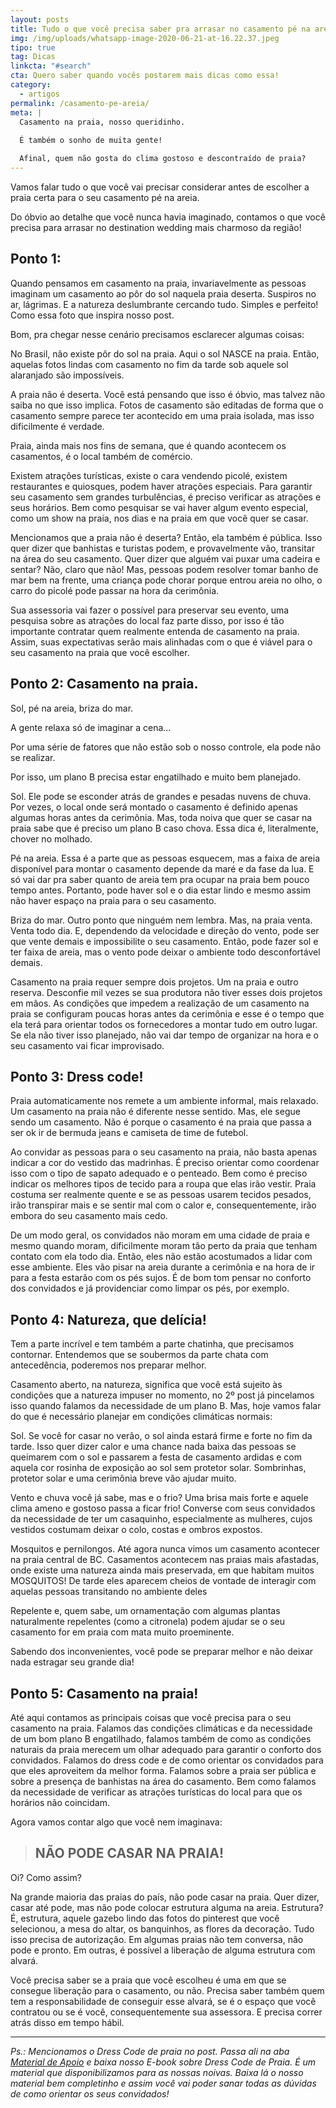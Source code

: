 ```yaml
---
layout: posts
title: Tudo o que você precisa saber pra arrasar no casamento pé na areia!
img: /img/uploads/whatsapp-image-2020-06-21-at-16.22.37.jpeg
tipo: true
tag: Dicas
linkcta: "#search"
cta: Quero saber quando vocês postarem mais dicas como essa!
category:
  - artigos
permalink: /casamento-pe-areia/
meta: |
  Casamento na praia, nosso queridinho.
    
  É também o sonho de muita gente!

  Afinal, quem não gosta do clima gostoso e descontraído de praia?
---
```


Vamos falar tudo o que você vai precisar considerar antes de escolher a praia certa para o seu casamento pé na areia.

Do óbvio ao detalhe que você nunca havia imaginado, contamos o que você precisa para arrasar no destination wedding mais charmoso da região!

## Ponto 1:

Quando pensamos em casamento na praia, invariavelmente as pessoas imaginam um casamento ao pôr do sol naquela praia deserta. Suspiros no ar, lágrimas. E a natureza deslumbrante cercando tudo. Simples e perfeito! Como essa foto que inspira nosso post.

Bom, pra chegar nesse cenário precisamos esclarecer algumas coisas:

No Brasil, não existe pôr do sol na praia. Aqui o sol NASCE na praia. Então, aquelas fotos lindas com casamento no fim da tarde sob aquele sol alaranjado são impossíveis.

A praia não é deserta. Você está pensando que isso é óbvio, mas talvez não saiba no que isso implica. Fotos de casamento são editadas de forma que o casamento sempre parece ter acontecido em uma praia isolada, mas isso dificilmente é verdade.

Praia, ainda mais nos fins de semana, que é quando acontecem os casamentos, é o local também de comércio. 

Existem atrações turísticas, existe o cara vendendo picolé, existem restaurantes e quiosques, podem haver atrações especiais. Para garantir seu casamento sem grandes turbulências, é preciso verificar as atrações e seus horários. Bem como pesquisar se vai haver algum evento especial, como um show na praia, nos dias e na praia em que você quer se casar.

Mencionamos que a praia não é deserta? Então, ela também é pública. Isso quer dizer que banhistas e turistas podem, e provavelmente vão, transitar na área do seu casamento. Quer dizer que alguém vai puxar uma cadeira e sentar? Não, claro que não! Mas, pessoas podem resolver tomar banho de mar bem na frente, uma criança pode chorar porque entrou areia no olho, o carro do picolé pode passar na hora da cerimônia. 

Sua assessoria vai fazer o possível para preservar seu evento, uma pesquisa sobre as atrações do local faz parte disso, por isso é tão importante contratar quem realmente entenda de casamento na praia. Assim, suas expectativas serão mais alinhadas com o que é viável para o seu casamento na praia que você escolher.


## Ponto 2: Casamento na praia.

Sol, pé na areia, briza do mar. 

A gente relaxa só de imaginar a cena…

Por uma série de fatores que não estão sob o nosso controle, ela pode não se realizar.

Por isso, um plano B precisa estar engatilhado e muito bem planejado.

Sol. Ele pode se esconder atrás de grandes e pesadas nuvens de chuva. Por vezes, o local onde será montado o casamento é definido apenas algumas horas antes da cerimônia. Mas, toda noiva que quer se casar na praia sabe que é preciso um plano B caso chova. Essa dica é, literalmente, chover no molhado.

Pé na areia. Essa é a parte que as pessoas esquecem, mas a faixa de areia disponível para montar o casamento depende da maré e da fase da lua. E só vai dar pra saber quanto de areia tem pra ocupar na praia bem pouco tempo antes. Portanto, pode haver sol e o dia estar lindo e mesmo assim não haver espaço na praia para o seu casamento.

Briza do mar. Outro ponto que ninguém nem lembra. Mas, na praia venta. Venta todo dia. E, dependendo da velocidade e direção do vento, pode ser que vente demais e impossibilite o seu casamento. Então, pode fazer sol e ter faixa de areia, mas o vento pode deixar o ambiente todo desconfortável demais.

Casamento na praia requer sempre dois projetos. Um na praia e outro reserva. Desconfie mil vezes se sua produtora não tiver esses dois projetos em mãos. As condições que impedem a realização de um casamento na praia se configuram poucas horas antes da cerimônia e esse é o tempo que ela terá para orientar todos os fornecedores a montar tudo em outro lugar. Se ela não tiver isso planejado, não vai dar tempo de organizar na hora e o seu casamento vai ficar improvisado.



## Ponto 3: Dress code!

Praia automaticamente nos remete a um ambiente informal, mais relaxado.
Um casamento na praia não é diferente nesse sentido. Mas, ele segue sendo um casamento. Não é porque o casamento é na praia que passa a ser ok ir de bermuda jeans e camiseta de time de futebol.

Ao convidar as pessoas para o seu casamento na praia, não basta apenas indicar a cor do vestido das madrinhas. É preciso orientar como coordenar isso com o tipo de sapato adequado e o penteado. Bem como é preciso indicar os melhores tipos de tecido para a roupa que elas irão vestir. Praia costuma ser realmente quente e se as pessoas usarem tecidos pesados, irão transpirar mais e se sentir mal com o calor e, consequentemente, irão embora do seu casamento mais cedo.

De um modo geral, os convidados não moram em uma cidade de praia e mesmo quando moram, dificilmente moram tão perto da praia que tenham contato com ela todo dia. Então, eles não estão acostumados a lidar com esse ambiente.
Eles vão pisar na areia durante a cerimônia e na hora de ir para a festa estarão com os pés sujos. É de bom tom pensar no conforto dos convidados e já providenciar como limpar os pés, por exemplo.


## Ponto 4: Natureza, que delícia! 

Tem a parte incrível e tem também a parte chatinha, que precisamos contornar. Entendemos que se soubermos da parte chata com antecedência, poderemos nos preparar melhor. 

Casamento aberto, na natureza, significa que você está sujeito às condições que a natureza impuser no momento, no 2º post já pincelamos isso quando falamos da necessidade de um plano B. Mas, hoje vamos falar do que é necessário planejar em condições climáticas normais:

Sol. Se você for casar no verão, o sol ainda estará firme e forte no fim da tarde. Isso quer dizer calor e uma chance nada baixa das pessoas se queimarem com o sol e passarem a festa de casamento ardidas e com aquela cor rosinha de exposição ao sol sem protetor solar. Sombrinhas, protetor solar e uma cerimônia breve vão ajudar muito.

Vento e chuva você já sabe, mas e o frio? Uma brisa mais forte e aquele clima ameno e gostoso passa a ficar frio! Converse com seus convidados da necessidade de ter um casaquinho, especialmente as mulheres, cujos vestidos costumam deixar o colo, costas e ombros expostos.

Mosquitos e pernilongos. Até agora nunca vimos um casamento acontecer na praia central de BC. Casamentos acontecem nas praias mais afastadas, onde existe uma natureza ainda mais preservada, em que habitam muitos MOSQUITOS! De tarde eles aparecem cheios de vontade de interagir com aquelas pessoas transitando no ambiente deles

Repelente e, quem sabe, um ornamentação com algumas plantas naturalmente repelentes (como a citronela) podem ajudar se o seu casamento for em praia com mata muito proeminente.


Sabendo dos inconvenientes, você pode se preparar melhor e não deixar nada estragar seu grande dia!


## Ponto 5: Casamento na praia!

Até aqui contamos as principais coisas que você precisa para o seu casamento na praia.
Falamos das condições climáticas e da necessidade de um bom plano B engatilhado, falamos também de como as condições naturais da praia merecem um olhar adequado para garantir o conforto dos convidados.
Falamos do dress code e de como orientar os convidados para que eles aproveitem da melhor forma.
Falamos sobre a praia ser pública e sobre a presença de banhistas na área do casamento. Bem como falamos da necessidade de verificar as atrações turísticas do local para que os horários não coincidam.

Agora vamos contar algo que você nem imaginava:

>## NÃO PODE CASAR NA PRAIA!

Oi? Como assim?

Na grande maioria das praias do país, não pode casar na praia. Quer dizer, casar até pode, mas não pode colocar estrutura alguma na areia.
Estrutura? É, estrutura, aquele gazebo lindo das fotos do pinterest que você selecionou, a mesa do altar, os banquinhos, as flores da decoração. Tudo isso precisa de autorização.
Em algumas praias não tem conversa, não pode e pronto. Em outras, é possível a liberação de alguma estrutura com alvará. 

Você precisa saber se a praia que você escolheu é uma em que se consegue liberação para o casamento, ou não. Precisa saber também quem tem a responsabilidade de conseguir esse alvará, se é o espaço que você contratou ou se é você, consequentemente sua assessora. E precisa correr atrás disso em tempo hábil.

***

*Ps.: Mencionamos o Dress Code de praia no post. Passa ali na aba [Material de Apoio](/material-apoio/) e baixa nosso E-book sobre Dress Code de Praia. É um material que disponibilizamos para as nossas noivas. Baixa lá o nosso material bem completinho e assim você vai poder sanar todas as dúvidas de como orientar os seus convidados!*